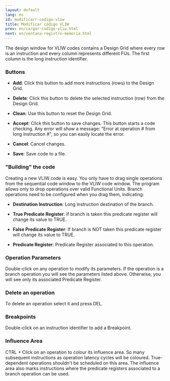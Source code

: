 ```yaml
---
layout: default
lang: es
id: modificarr-codigo-vliw
title: Modificar código VLIW
prev: en/cargar-codigo-vliw.html
next: en/ventana-registro-memoria.html
---
```


The design window for VLIW codes contains a Design Grid where every row is an instruction and every column represents different FUs. The first column is the long instruction identifier. 


### Buttons

* **Add**: Click this button to add more instructions (rows) to the Design Grid.
* **Delete**: Click this button to delete the selected instruction (row) from the Design Grid.

* **Clean**: Use this button to reset the Design Grid.

* **Accept**: Click this button to save changes. This button starts a code checking. Any error will show a message: "Error at operation # from long instruction #", so you can easily locate the error.

* **Cancel**: Cancel changes.

* **Save**: Save code to a file.


### "Building" the code

Creating a new VLIW code is easy. You only have to drag single operations from the sequential code window to the VLIW code window. The program allows only to drop operations over valid Functional Units.
Branch operations need to be configured when you drag them, indicating:

* **Destination Instruction**: Long instruction destination of the branch.

* **True Predicate Register**: If branch is taken this predicate register will change its value to TRUE.

* **False Predicate Register**: If branch is NOT taken this predicate register will change its value to TRUE.

* **Predicate Register**: Predicate Register associated to this operation.


### Operation Parameters

Double-click on any operation to modify its parameters. If the operation is a branch operation you will see the parameters listed above. Otherwise, you will see only its associated Predicate Register.


### Delete an operation

To delete an operation select it and press DEL.


### Breakpoints

Double-click on an instruction identifier to add a Breakpoint.


### Influence Area

CTRL + Click on an operation to colour its influence area. So many subsequent instructions as operation latency cycles will be coloured. True-dependent operations shouldn't be scheduled on this area. The influence area also marks instructions where the predicate registers associated to a branch operation can be used.


